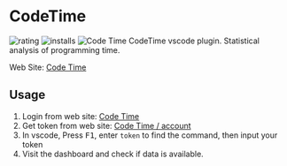 # CodeTime

![rating](https://img.shields.io/visual-studio-marketplace/stars/Jannchie.codetime)
![installs](https://img.shields.io/visual-studio-marketplace/i/Jannchie.codetime)
![Code Time](https://img.shields.io/endpoint?style=flat&url=https://codetime-api.datreks.com/badge/2?logoColor=white%26project=vscode-codetime%26recentMS=0%26showProject=false)
CodeTime vscode plugin. Statistical analysis of programming time.

Web Site: [Code Time](https://codetime.datreks.com)

## Usage

1. Login from web site: [Code Time](https://codetime.datreks.com)
2. Get token from web site: [Code Time / account](https://codetime.datreks.com/account)
3. In vscode, Press <kbd>F1</kbd>, enter `token` to find the command, then input your token
4. Visit the dashboard and check if data is available.
